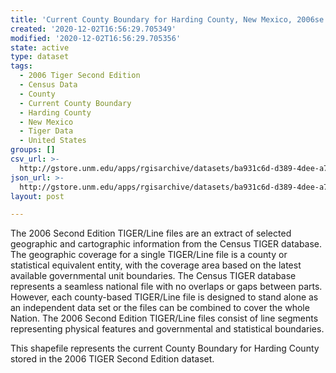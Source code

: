 ```yaml
---
title: 'Current County Boundary for Harding County, New Mexico, 2006se TIGER'
created: '2020-12-02T16:56:29.705349'
modified: '2020-12-02T16:56:29.705356'
state: active
type: dataset
tags:
  - 2006 Tiger Second Edition
  - Census Data
  - County
  - Current County Boundary
  - Harding County
  - New Mexico
  - Tiger Data
  - United States
groups: []
csv_url: >-
  http://gstore.unm.edu/apps/rgisarchive/datasets/ba931c6d-d389-4dee-a7fe-58254541fb40/tgr2006se_hard_ctycu.derived.csv
json_url: >-
  http://gstore.unm.edu/apps/rgisarchive/datasets/ba931c6d-d389-4dee-a7fe-58254541fb40/tgr2006se_hard_ctycu.derived.json
layout: post

---
```

The 2006 Second Edition TIGER/Line files are an extract of selected geographic and cartographic information from the Census TIGER database.  The geographic coverage for a single TIGER/Line file is a county or statistical equivalent entity, with the coverage area based on the latest available governmental unit boundaries. The Census TIGER database represents a seamless national file with no overlaps or gaps between parts.  However, each county-based TIGER/Line file is designed to stand alone as an independent data set or the files can be combined to cover the whole Nation.  The 2006 Second Edition  TIGER/Line files consist of line segments representing physical features and governmental and statistical boundaries.  

This shapefile represents the current County Boundary for Harding County stored in the 2006 TIGER Second Edition dataset.
